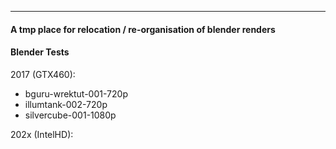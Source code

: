 ---

#### A tmp place for relocation / re-organisation of blender renders

#### Blender Tests

2017 (GTX460):

 - bguru-wrektut-001-720p
 - illumtank-002-720p
 - silvercube-001-1080p

202x (IntelHD):
